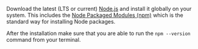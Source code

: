 Download the latest (LTS or current) [Node.js](http://nodejs.org) and install
it globally on your system. This includes the [Node Packaged Modules
(npm)](https://npmjs.org/) which is the standard way for installing Node
packages.

After the installation make sure that you are able to run the `npm --version`
command from your terminal.
